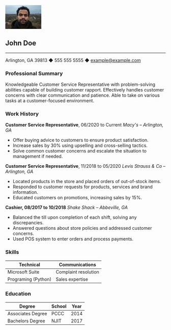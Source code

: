 ![johndoe picture](johndoe.jpeg)


## John Doe

------------------------------------------------------------------------------

Arlington, GA 39813 ◆ 555 555 5555 ◆ example@example.com

### Professional Summary

Knowledgeable Customer Service Representative with problem-solving abilities capable of building customer rapport. Effectively handles customer concerns with clear communication and patience. Able to take on various tasks at a customer-focused environment.

### Work History

**Customer Service Representative**, 06/2020 to Current *Macy's – Arlington,  GA*

* Offer buying advice to customers to ensure product satisfaction.
* Increase sales by 30% using upselling and cross-selling tactics.
* Solve common customer concerns and escalate the situation to management if needed.


**Customer Service Representative**, 11/2018 to 05/2020 *Levis Strauss & Co – Arlington, GA*

* Located products in the store and placed orders of out-of-stock items.
* Responded to customer requests for products, services and brand information.
* Educated customers on promotions, increasing sales by 15%.

**Cashier, 08/2017 to 10/2018** *Shake Shack – Abbeville, GA*

* Balanced the till upon completion of each shift, solving any discrepancies.
* Answered questions about store policies and addressed customer concerns.
* Used POS system to enter orders and process payments.

### Skills

| Technical           | Communications       |
| ------------------- | -------------------- |
| Microsoft Suite     | Complaint resolution |
| Programing (Python) | Sales expertise      |

### Education

| Degree            | School | Year |
| ----------------- | ------ | ---- |
| Associates Degree | PCCC   | 2014 |
| Bachelors Degree  | NJIT   | 2017 |
